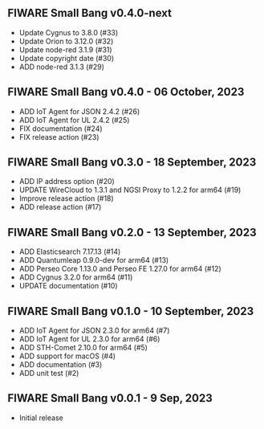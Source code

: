 ## FIWARE Small Bang v0.4.0-next

-   Update Cygnus to 3.8.0 (#33)
-   Update Orion to 3.12.0 (#32)
-   Update node-red 3.1.9 (#31)
-   Update copyright date (#30)
-   ADD node-red 3.1.3 (#29)

## FIWARE Small Bang v0.4.0 - 06 October, 2023

-   ADD IoT Agent for JSON 2.4.2 (#26)
-   ADD IoT Agent for UL 2.4.2 (#25)
-   FIX documentation (#24)
-   FIX release action (#23)

## FIWARE Small Bang v0.3.0 - 18 September, 2023

-   ADD IP address option (#20)
-   UPDATE WireCloud to 1.3.1 and NGSI Proxy to 1.2.2 for arm64 (#19)
-   Improve release action (#18)
-   ADD release action (#17)

## FIWARE Small Bang v0.2.0 - 13 September, 2023

-   ADD Elasticsearch 7.17.13 (#14)
-   ADD Quantumleap 0.9.0-dev for arm64 (#13)
-   ADD Perseo Core 1.13.0 and Perseo FE 1.27.0 for arm64 (#12)
-   ADD Cygnus 3.2.0 for arm64 (#11)
-   UPDATE documentation (#10)

## FIWARE Small Bang v0.1.0 - 10 September, 2023

-   ADD IoT Agent for JSON 2.3.0 for arm64 (#7)
-   ADD IoT Agent for UL 2.3.0 for arm64 (#6)
-   ADD STH-Comet 2.10.0 for arm64 (#5)
-   ADD support for macOS (#4)
-   ADD documentation (#3)
-   ADD unit test (#2)

## FIWARE Small Bang v0.0.1 - 9 Sep, 2023

-   Initial release
